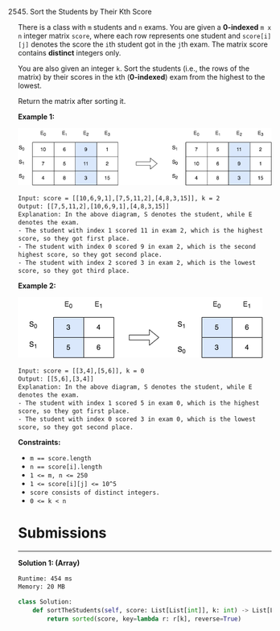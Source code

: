 2545. Sort the Students by Their Kth Score

There is a class with `m` students and `n` exams. You are given a **0-indexed** `m x n` integer matrix `score`, where each row represents one student and `score[i][j]` denotes the score the `i`th student got in the `j`th exam. The matrix score contains **distinct** integers only.

You are also given an integer `k`. Sort the students (i.e., the rows of the matrix) by their scores in the `k`th (**0-indexed**) exam from the highest to the lowest.

Return the matrix after sorting it.

 

**Example 1:**

![2545_example1.png](img/2545_example1.png)
```
Input: score = [[10,6,9,1],[7,5,11,2],[4,8,3,15]], k = 2
Output: [[7,5,11,2],[10,6,9,1],[4,8,3,15]]
Explanation: In the above diagram, S denotes the student, while E denotes the exam.
- The student with index 1 scored 11 in exam 2, which is the highest score, so they got first place.
- The student with index 0 scored 9 in exam 2, which is the second highest score, so they got second place.
- The student with index 2 scored 3 in exam 2, which is the lowest score, so they got third place.
```

**Example 2:**

![2545_example2.png](img/2545_example2.png)
```
Input: score = [[3,4],[5,6]], k = 0
Output: [[5,6],[3,4]]
Explanation: In the above diagram, S denotes the student, while E denotes the exam.
- The student with index 1 scored 5 in exam 0, which is the highest score, so they got first place.
- The student with index 0 scored 3 in exam 0, which is the lowest score, so they got second place.
```

**Constraints:**

* `m == score.length`
* `n == score[i].length`
* `1 <= m, n <= 250`
* `1 <= score[i][j] <= 10^5`
* `score consists of distinct integers.`
* `0 <= k < n`

# Submissions
---
**Solution 1: (Array)**
```
Runtime: 454 ms
Memory: 20 MB
```
```python
class Solution:
    def sortTheStudents(self, score: List[List[int]], k: int) -> List[List[int]]:
        return sorted(score, key=lambda r: r[k], reverse=True)
```
